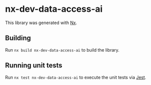 # nx-dev-data-access-ai

This library was generated with [Nx](https://nx.dev).

## Building

Run `nx build nx-dev-data-access-ai` to build the library.

## Running unit tests

Run `nx test nx-dev-data-access-ai` to execute the unit tests via [Jest](https://jestjs.io).

